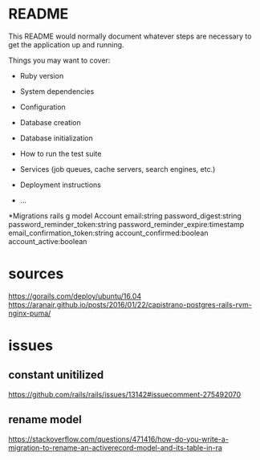 # README

This README would normally document whatever steps are necessary to get the
application up and running.

Things you may want to cover:

* Ruby version

* System dependencies

* Configuration

* Database creation

* Database initialization

* How to run the test suite

* Services (job queues, cache servers, search engines, etc.)

* Deployment instructions

* ...

*Migrations
rails g model Account email:string password_digest:string password_reminder_token:string password_reminder_expire:timestamp email_confirmation_token:string account_confirmed:boolean  account_active:boolean


# sources
https://gorails.com/deploy/ubuntu/16.04
https://aranair.github.io/posts/2016/01/22/capistrano-postgres-rails-rvm-nginx-puma/

# issues
## constant unitilized
https://github.com/rails/rails/issues/13142#issuecomment-275492070
## rename model
https://stackoverflow.com/questions/471416/how-do-you-write-a-migration-to-rename-an-activerecord-model-and-its-table-in-ra